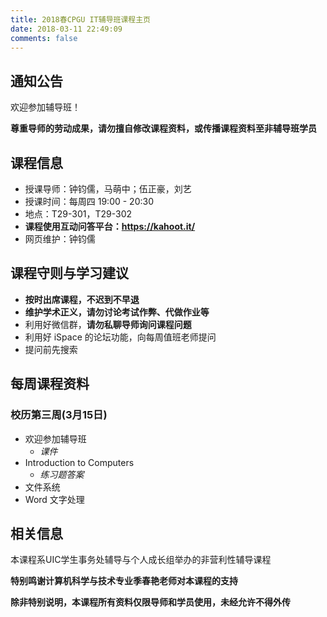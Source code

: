 ```yaml
---
title: 2018春CPGU IT辅导班课程主页
date: 2018-03-11 22:49:09
comments: false
---
```


## 通知公告

欢迎参加辅导班！

**尊重导师的劳动成果，请勿擅自修改课程资料，或传播课程资料至非辅导班学员**

## 课程信息

* 授课导师：钟钧儒，马萌中；伍正豪，刘艺
* 授课时间：每周四 19:00 - 20:30
* 地点：T29-301，T29-302
* **课程使用互动问答平台：https://kahoot.it/**
* 网页维护：钟钧儒

## 课程守则与学习建议

* **按时出席课程，不迟到不早退**
* **维护学术正义，请勿讨论考试作弊、代做作业等**
* 利用好微信群，**请勿私聊导师询问课程问题**
* 利用好 iSpace 的论坛功能，向每周值班老师提问
* 提问前先搜索

## 每周课程资料

### 校历第三周(3月15日)

* 欢迎参加辅导班
  * *课件*
* Introduction to Computers
  * *练习题答案*
* 文件系统
* Word 文字处理

## 相关信息

本课程系UIC学生事务处辅导与个人成长组举办的非营利性辅导课程

**特别鸣谢计算机科学与技术专业季春艳老师对本课程的支持**

**除非特别说明，本课程所有资料仅限导师和学员使用，未经允许不得外传**